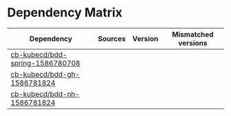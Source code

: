 # Dependency Matrix

Dependency | Sources | Version | Mismatched versions
---------- | ------- | ------- | -------------------
[cb-kubecd/bdd-spring-1586780708](https://github.com/cb-kubecd/bdd-spring-1586780708.git) |  | []() | 
[cb-kubecd/bdd-gh-1586781824](https://github.com/cb-kubecd/bdd-gh-1586781824.git) |  | []() | 
[cb-kubecd/bdd-nh-1586781824](https://github.com/cb-kubecd/bdd-nh-1586781824.git) |  | []() | 

